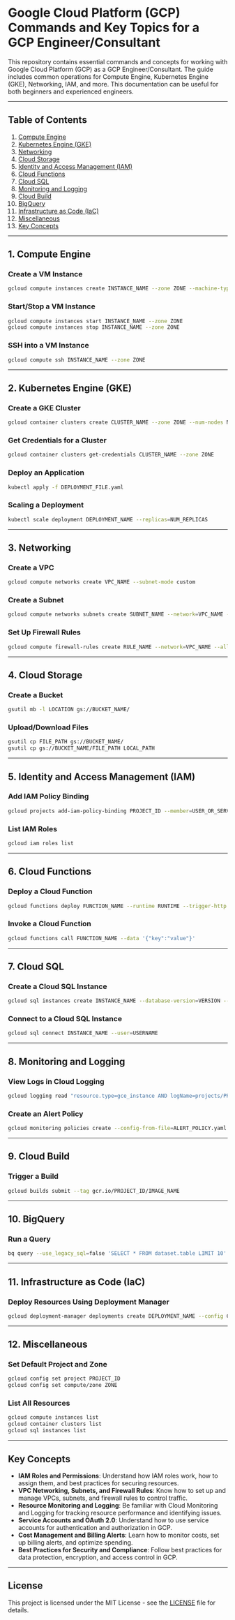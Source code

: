 # Google Cloud Platform (GCP) Commands and Key Topics for a GCP Engineer/Consultant

This repository contains essential commands and concepts for working with Google Cloud Platform (GCP) as a GCP Engineer/Consultant. 
The guide includes common operations for Compute Engine, Kubernetes Engine (GKE), Networking, IAM, and more. 
This documentation can be useful for both beginners and experienced engineers.

---

## Table of Contents
1. [Compute Engine](#1-compute-engine)
2. [Kubernetes Engine (GKE)](#2-kubernetes-engine-gke)
3. [Networking](#3-networking)
4. [Cloud Storage](#4-cloud-storage)
5. [Identity and Access Management (IAM)](#5-identity-and-access-management-iam)
6. [Cloud Functions](#6-cloud-functions)
7. [Cloud SQL](#7-cloud-sql)
8. [Monitoring and Logging](#8-monitoring-and-logging)
9. [Cloud Build](#9-cloud-build)
10. [BigQuery](#10-bigquery)
11. [Infrastructure as Code (IaC)](#11-infrastructure-as-code-iac)
12. [Miscellaneous](#12-miscellaneous)
13. [Key Concepts](#key-concepts)

---

## 1. Compute Engine

### Create a VM Instance
```bash
gcloud compute instances create INSTANCE_NAME --zone ZONE --machine-type MACHINE_TYPE --image-family IMAGE_FAMILY --image-project IMAGE_PROJECT
```

### Start/Stop a VM Instance
```bash
gcloud compute instances start INSTANCE_NAME --zone ZONE
gcloud compute instances stop INSTANCE_NAME --zone ZONE
```

### SSH into a VM Instance
```bash
gcloud compute ssh INSTANCE_NAME --zone ZONE
```

---

## 2. Kubernetes Engine (GKE)

### Create a GKE Cluster
```bash
gcloud container clusters create CLUSTER_NAME --zone ZONE --num-nodes NUM_NODES
```

### Get Credentials for a Cluster
```bash
gcloud container clusters get-credentials CLUSTER_NAME --zone ZONE
```

### Deploy an Application
```bash
kubectl apply -f DEPLOYMENT_FILE.yaml
```

### Scaling a Deployment
```bash
kubectl scale deployment DEPLOYMENT_NAME --replicas=NUM_REPLICAS
```

---

## 3. Networking

### Create a VPC
```bash
gcloud compute networks create VPC_NAME --subnet-mode custom
```

### Create a Subnet
```bash
gcloud compute networks subnets create SUBNET_NAME --network=VPC_NAME --range=IP_RANGE --region=REGION
```

### Set Up Firewall Rules
```bash
gcloud compute firewall-rules create RULE_NAME --network=VPC_NAME --allow tcp:PORT --source-ranges IP_RANGE
```

---

## 4. Cloud Storage

### Create a Bucket
```bash
gsutil mb -l LOCATION gs://BUCKET_NAME/
```

### Upload/Download Files
```bash
gsutil cp FILE_PATH gs://BUCKET_NAME/
gsutil cp gs://BUCKET_NAME/FILE_PATH LOCAL_PATH
```

---

## 5. Identity and Access Management (IAM)

### Add IAM Policy Binding
```bash
gcloud projects add-iam-policy-binding PROJECT_ID --member=USER_OR_SERVICE_ACCOUNT --role=ROLE
```

### List IAM Roles
```bash
gcloud iam roles list
```

---

## 6. Cloud Functions

### Deploy a Cloud Function
```bash
gcloud functions deploy FUNCTION_NAME --runtime RUNTIME --trigger-http --entry-point ENTRY_POINT
```

### Invoke a Cloud Function
```bash
gcloud functions call FUNCTION_NAME --data '{"key":"value"}'
```

---

## 7. Cloud SQL

### Create a Cloud SQL Instance
```bash
gcloud sql instances create INSTANCE_NAME --database-version=VERSION --tier=MACHINE_TYPE --region=REGION
```

### Connect to a Cloud SQL Instance
```bash
gcloud sql connect INSTANCE_NAME --user=USERNAME
```

---

## 8. Monitoring and Logging

### View Logs in Cloud Logging
```bash
gcloud logging read "resource.type=gce_instance AND logName=projects/PROJECT_ID/logs/LOG_NAME" --limit=10
```

### Create an Alert Policy
```bash
gcloud monitoring policies create --config-from-file=ALERT_POLICY.yaml
```

---

## 9. Cloud Build

### Trigger a Build
```bash
gcloud builds submit --tag gcr.io/PROJECT_ID/IMAGE_NAME
```

---

## 10. BigQuery

### Run a Query
```bash
bq query --use_legacy_sql=false 'SELECT * FROM dataset.table LIMIT 10'
```

---

## 11. Infrastructure as Code (IaC)

### Deploy Resources Using Deployment Manager
```bash
gcloud deployment-manager deployments create DEPLOYMENT_NAME --config CONFIG_FILE.yaml
```

---

## 12. Miscellaneous

### Set Default Project and Zone
```bash
gcloud config set project PROJECT_ID
gcloud config set compute/zone ZONE
```

### List All Resources
```bash
gcloud compute instances list
gcloud container clusters list
gcloud sql instances list
```

---

## Key Concepts

- **IAM Roles and Permissions**: Understand how IAM roles work, how to assign them, and best practices for securing resources.
- **VPC Networking, Subnets, and Firewall Rules**: Know how to set up and manage VPCs, subnets, and firewall rules to control traffic.
- **Resource Monitoring and Logging**: Be familiar with Cloud Monitoring and Logging for tracking resource performance and identifying issues.
- **Service Accounts and OAuth 2.0**: Understand how to use service accounts for authentication and authorization in GCP.
- **Cost Management and Billing Alerts**: Learn how to monitor costs, set up billing alerts, and optimize spending.
- **Best Practices for Security and Compliance**: Follow best practices for data protection, encryption, and access control in GCP.

---

## License

This project is licensed under the MIT License - see the [LICENSE](LICENSE) file for details.
